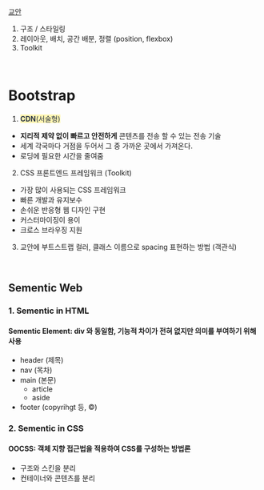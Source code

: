 [교안](https://edu.ssafy.com/data/upload_files/crossUpload/openLrn/ebook/unzip/A2024022912080413400/index.html?startpage=1)


1. 구조 / 스타일링
2. 레이아웃, 배치, 공간 배분, 정렬 (position, flexbox)
3. Toolkit

<br>

# Bootstrap
1. <span style="color:#2D3748; background-color:#fff5b1;">**CDN**(서술형)
  - **지리적 제약 없이 빠르고 안전하게** 콘텐츠를 전송 할 수 있는 전송 기술</span>
  - 세계 각국마다 거점을 두어서 그 중 가까운 곳에서 가져온다.
  - 로딩에 필요한 시간을 줄여줌

2. CSS 프론트엔드 프레임워크 (Toolkit)
  - 가장 많이 사용되는 CSS 프레임워크
  - 빠른 개발과 유지보수
  - 손쉬운 반응형 웹 디자인 구현
  - 커스터마이징이 용이
  - 크로스 브라우징 지원

3. 교안에 부트스트랩 컬러, 클래스 이름으로 spacing 표현하는 방법 (객관식) 
<br>

## Sementic Web

### 1. Sementic in HTML
#### Sementic Element: div 와 동일함, 기능적 차이가 전혀 없지만 의미를 부여하기 위해 사용
- header (제목)
- nav (목차)
- main (본문)
  - article
  - aside
- footer (copyrihgt 등, &copy;)
  
### 2. Sementic in CSS
#### OOCSS: 객체 지향 접근법을 적용하여 CSS를 구성하는 방법론
- 구조와 스킨을 분리
- 컨테이너와 콘텐츠를 분리